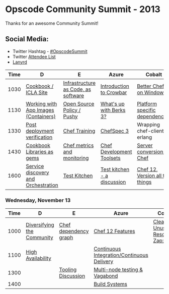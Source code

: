 Opscode Community Summit - 2013
===============================
Thanks for an awesome Community Summit!

## Social Media:
* Twitter Hashtag - [#OpscodeSummit](https://twitter.com/#!/search/%23opscodesummit)
* Twitter [Attendee List](https://twitter.com/opscode/community-summit-2013/members)
* [Lanyrd](http://lanyrd.com/2013/opscodesummit/)


| Time | D | E | Azure                                  | Cobalt | Cyan | Steel A |
|------|---|---|----------------------------------------|--------|------|---------|
| 1030 | [Cookbook / ICLA Site](wiki/Tuesday-D-1030)  | [Infrastructure as Code, as software](wiki/Tuesday-E-1030)  |[Introduction to Crowbar](wiki/Tuesday-Azure-1030)| [Better Chef on Windows](wiki/Tuesday-Cobalt-1030)| [Chef without a git repo](wiki/Tuesday-Cyan-1030)     | [steel a](wiki/Tuesday-Steel-A-1030)        |
| 1130 | [Working with App Images (Containers)](wiki/Tuesday-D-1130) | [Open Source Policy / Pushy](wiki/Tuesday-E-1130) | [What's up with Berks 3?](wiki/Tuesday-Azure-1130) | [Platform specific dependencies](wiki/Cross-platform-dependencies) | [cyan](wiki/Tuesday-Cyan-1130)     | [Vagrant (chef-solo to chef-zero)](wiki/Tuesday-Steel-A-1130) |
| 1330 | [Post deployment verification](wiki/Tuesday-D-1330) | [Chef Training](https://docs.google.com/document/d/1RJ7jspmby5hQ3Ay_TUQJaX6aZxTUfo5k9mYBw_FsQgU/edit) | [ChefSpec 3](wiki/Tuesday-E-1330) | Wrapping chef-client in erlang | [Chef and Security](wiki/Tuesday-Cyan-1330) | Attribute validation |
| 1430 | [Cookbook Libraries as gems](wiki/Tuesday-D-1430) | [Chef metrics and monitoring](wiki/Tuesday-E-1430) | [Chef Development Toolsets](wiki/Tuesday-E-1430) | [Server conversion to Chef](wiki/Tuesday-Cobalt-1430) | [Openstack](wiki/Tuesday-Cyan-1430) | [Celluloid (is it good?)](wiki/Tuesday-Steel-A-1430) |
| 1600 | [Service discovery and Orchestration](wiki/Tuesday-D-1600) | [Test Kitchen](wiki/Tuesday-E-1600)  | [Test kitchen - a discussion](wiki/Tuesday-E-1600) | [Chef 12, Version all the things](wiki/Tuesday-Cobalt-1600) |  | [Private/Enterprise chef support group](wiki/Tuesday-Steel-A-1600) |

### Wednesday, November 13

| Time | D | E | Azure | Cobalt | Cyan | Steel A |
|------|---|---|-------|--------|------|---------|
| 1000 |  [Diversifying the Community](wiki/Wednesday-D-1000) | [Chef dependency graph](wiki/Wednesday-E-1030)  | [Chef 12 Features](wiki/Wednesday-Azure-1000)      |    [Cleaning Unused Resources Zap::](wiki/Wednesday-Cobalt-1000)    |      |         |
| 1100 |  [High Availability](wiki/Wednesday-D-1100) |   | [Continuous Integration/Continuous Delivery](wiki/Wednesday-Azure-1100)      |        |      | [Revisiting Search](wiki/Wednesday-SteelA-1100)     |
| 1300 |   | [Tooling Discussion](wiki/Wednesday-E-1300)  | [Multi-node testing & Vagabond](wiki/Wednesday-Azure-1300)      |        |      |         |
| 1400 |   |   | [Build Systems](wiki/Wednesday-Azure-1400)      |        |      |         |